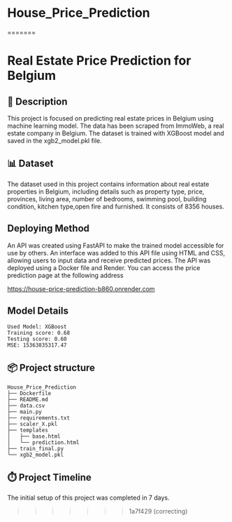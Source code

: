 # House_Price_Prediction
=======
 # Real Estate Price Prediction for Belgium

 ## 🏢 Description

 This project is focused on predicting real estate prices in Belgium using machine learning model. The data has been scraped from ImmoWeb, a real estate company in Belgium. The dataset is trained with XGBoost model and saved in the xgb2_model.pkl file. 

 ## 📊 Dataset
 The dataset used in this project contains information about real estate properties in Belgium, including details such as property type, price, provinces, living area, number of bedrooms, swimming pool, building condition, kitchen type,open fire and furnished. It  consists of 8356 houses.

 ## Deploying Method
 An API was created using FastAPI to make the trained model accessible for use by others. An interface was added to this API file using HTML and CSS, allowing users to input data and receive predicted prices. The API was deployed using a Docker file and Render. You can access the price prediction page at the following address

 https://house-price-prediction-b860.onrender.com


## Model Details
```
Used Model: XGBoost
Training score: 0.68
Testing score: 0.60
MSE: 15363835317.47

```

## 📦 Project structure
```
House_Price_Prediction
├── Dockerfile
├── README.md
├── data.csv
├── main.py
├── requirements.txt
├── scaler_X.pkl
├── templates
│   ├── base.html
│   └── prediction.html
├── train_final.py
└── xgb2_model.pkl

```

## ⏱️ Project Timeline
The initial setup of this project was completed in 7 days.
>>>>>>> 1a7f429 (correcting)